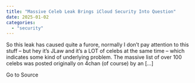 ```yaml
---
title: "Massive Celeb Leak Brings iCloud Security Into Question"
date: 2025-01-02
categories: 
  - "security"
---
```


So this leak has caused quite a furore, normally I don’t pay attention to this stuff – but hey it’s JLaw and it’s a LOT of celebs at the same time – which indicates some kind of underlying problem. The massive list of over 100 celebs was posted originally on 4chan (of course) by an \[…\]

Go to Source
